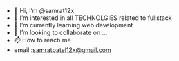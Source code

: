 - 👋 Hi, I’m @samrat12x
- 👀 I’m interested in all TECHNOLGIES related to fullstack
- 🌱 I’m currently learning web development
- 💞️ I’m looking to collaborate on ...
- 📫 How to reach me 
- email :samratpatel12x@gmail.com

<!---
samrat12x/samrat12x is a ✨ special ✨ repository because its `README.md` (this file) appears on your GitHub profile.
You can click the Preview link to take a look at your changes.
--->
